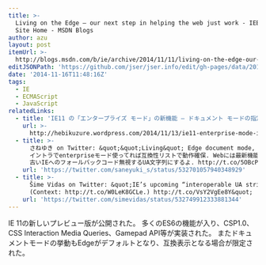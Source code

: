 ```yaml
---
title: >-
  Living on the Edge – our next step in helping the web just work - IEBlog -
  Site Home - MSDN Blogs
author: azu
layout: post
itemUrl: >-
  http://blogs.msdn.com/b/ie/archive/2014/11/11/living-on-the-edge-our-next-step-in-interoperability.aspx
editJSONPath: 'https://github.com/jser/jser.info/edit/gh-pages/data/2014/11/index.json'
date: '2014-11-16T11:48:16Z'
tags:
  - IE
  - ECMAScript
  - JavaScript
relatedLinks:
  - title: 'IE11 の「エンタープライズ モード」の新機能 – ドキュメント モードの指定 | Hebikuzure&#039;s Tech Memo'
    url: >-
      http://hebikuzure.wordpress.com/2014/11/13/ie11-enterprise-mode-improvement/
  - title: >-
      さねゆき on Twitter: &quot;&quot;Living&quot; Edge document mode,
      イントラでenterpriseモード使ってれば互換性リストで動作確保. Webには最新機能ガンガン入れてくよ.
      古いIEへのフォールバックコード無視するUA文字列にするよ. http://t.co/5OBcP6la3J&quot;
    url: 'https://twitter.com/saneyuki_s/status/532701057940348929'
  - title: >-
      Šime Vidas on Twitter: &quot;IE’s upcoming “interoperable UA string”.
      (Context: http://t.co/W0LeK8GCLe.) http://t.co/VsY2VgEe8Y&quot;
    url: 'https://twitter.com/simevidas/status/532749912333881344'
---
```

IE 11の新しいプレビュー版が公開された。
多くのES6の機能が入り、CSP1.0、CSS Interaction Media Queries、Gamepad API等が実装された。
またドキュメントモードの挙動もEdgeがデフォルトとなり、互換表示となる場合が限定された。
